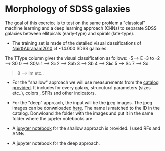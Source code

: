 # Morphology of SDSS galaxies

The goal of this exercice is to test on the same problem a "classical" machine learning and a deep learning approach (CNNs) to separate SDSS galaxies between ellitpicals (early-type) and spirals (late-type). 
- The training set is made of the detailed visual classifications of [Nair&Abraham2010](http://adsabs.harvard.edu/abs/2010ApJS..186..427N) of ~14.000 SDSS galaxies. 

The TType column gives the visual classification as follows:
-5--> E
-3 to -2 --> S0
0 --> S0/a
1 --> Sa
2 --> Sab
3 --> Sb
4 --> Sbc
5 --> Sc
7 --> Sd
> 8 --> Im etc..

- For the "shallow" approach we will use measurements from the [catalog provided](https://github.com/mhuertascompany/deeplearning4astronomy/blob/master/morphology/Nair_Abraham_cat.fit). It includes for every galaxy, strucutural parameters (sizes etc..), colors , SFRs and other indicators.

- For the "deep" approach, the input will be the jpeg images. The jpeg images can be donwnloaded [here](https://drive.google.com/drive/folders/1ufj6ATroZ3emBbSQfQhcL_6W87EPgTaS?usp=sharing). The name is  matched to the ID in the catalog. Donwloand the folder with the images and put it in the same folder where the jupyter notebooks are

- A [jupyter notebook](morph_classical_ML.ipynb) for the shallow approach is provided. I used RFs and ANNs.

- A jupyter notebook for the deep approach.

